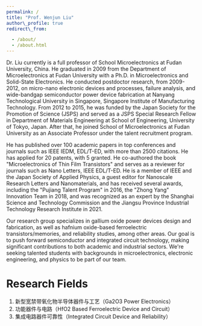 ```yaml
---
permalink: /
title: "Prof. Wenjun Liu"
author\_profile: true
redirect\_from:

  - /about/
  - /about.html
---
```


Dr. Liu currently is a full professor of School Microelectronics at Fudan University, China. He graduated in 2009 from the Department of Microelectronics at Fudan University with a Ph.D. in Microelectronics and Solid-State Electronics. He conducted postdoctor research, from 2009-2012, on micro-nano electronic devices and processes, failure analysis, and wide-bandgap semiconductor power device fabrication at Nanyang Technological University in Singapore, Singapore Institute of Manufacturing Technology. From 2012 to 2015, he was funded by the Japan Society for the Promotion of Science (JSPS) and served as a JSPS Special Research Fellow in Department of Materials Engineering at School of Engineering, University of Tokyo, Japan. After that, he joined School of Microelectronics at Fudan University as an Associate Professor under the talent recruitment program.

He has published over 100 academic papers in top conferences and journals such as IEEE IEDM, EDL/T-ED, with more than 2500 citations. He has applied for 20 patents, with 5 granted. He co-authored the book "Microelectronics of Thin Film Transistors" and serves as a reviewer for journals such as Nano Letters, IEEE EDL/T-ED. He is a member of IEEE and the Japan Society of Applied Physics, a guest editor for Nanoscale Research Letters and Nanomaterials, and has received several awards, including the "Pujiang Talent Program" in 2016, the "Zhong Yang" Innovation Team in 2018, and was recognized as an expert by the Shanghai Science and Technology Commission and the Jiangsu Province Industrial Technology Research Institute in 2021.

Our research group specializes in gallium oxide power devices design and fabrication, as well as hafnium oxide-based ferroelectric transistors/memories, and reliability studies, among other areas. Our goal is to push forward semiconductor and integrated circuit technology, making significant contributions to both academic and industrial sectors. We're seeking talented students with backgrounds in microelectronics, electronic engineering, and physics to be part of our team.

# Research Fields

1.  新型宽禁带氧化物半导体器件与工艺（Ga2O3 Power Electronics）
2.  功能器件与电路（HfO2 Based Ferroelectric Device and Circuit）
3.  集成电路器件可靠性（Integrated Circuit Device and Reliability）

